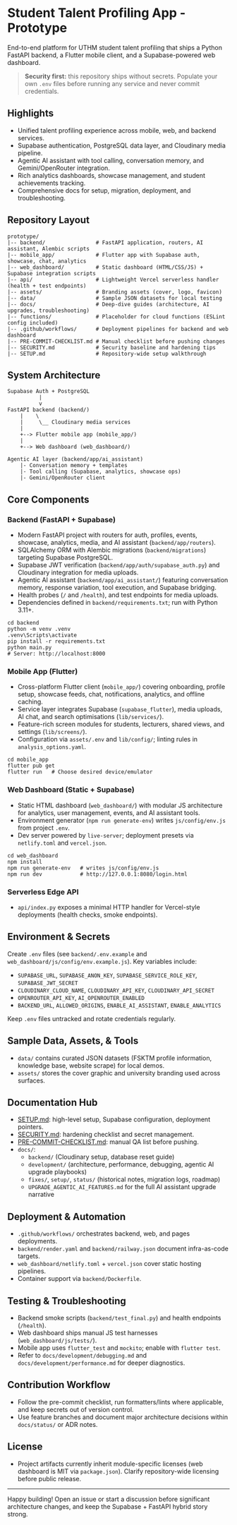 # Student Talent Profiling App - Prototype

End-to-end platform for UTHM student talent profiling that ships a Python FastAPI backend, a Flutter mobile client, and a Supabase-powered web dashboard.

> **Security first:** this repository ships without secrets. Populate your own `.env` files before running any service and never commit credentials.

## Highlights
- Unified talent profiling experience across mobile, web, and backend services.
- Supabase authentication, PostgreSQL data layer, and Cloudinary media pipeline.
- Agentic AI assistant with tool calling, conversation memory, and Gemini/OpenRouter integration.
- Rich analytics dashboards, showcase management, and student achievements tracking.
- Comprehensive docs for setup, migration, deployment, and troubleshooting.

## Repository Layout
```
prototype/
|-- backend/                # FastAPI application, routers, AI assistant, Alembic scripts
|-- mobile_app/             # Flutter app with Supabase auth, showcase, chat, analytics
|-- web_dashboard/          # Static dashboard (HTML/CSS/JS) + Supabase integration scripts
|-- api/                    # Lightweight Vercel serverless handler (health + test endpoints)
|-- assets/                 # Branding assets (cover, logo, favicon)
|-- data/                   # Sample JSON datasets for local testing
|-- docs/                   # Deep-dive guides (architecture, AI upgrades, troubleshooting)
|-- functions/              # Placeholder for cloud functions (ESLint config included)
|-- .github/workflows/      # Deployment pipelines for backend and web dashboard
|-- PRE-COMMIT-CHECKLIST.md # Manual checklist before pushing changes
|-- SECURITY.md             # Security baseline and hardening tips
|-- SETUP.md                # Repository-wide setup walkthrough
```

## System Architecture
```
Supabase Auth + PostgreSQL
          |
          v
FastAPI backend (backend/)
    |    \
    |     \__ Cloudinary media services
    |
    +--> Flutter mobile app (mobile_app/)
    |
    +--> Web dashboard (web_dashboard/)

Agentic AI layer (backend/app/ai_assistant)
    |- Conversation memory + templates
    |- Tool calling (Supabase, analytics, showcase ops)
    |- Gemini/OpenRouter client
```

## Core Components

### Backend (FastAPI + Supabase)
- Modern FastAPI project with routers for auth, profiles, events, showcase, analytics, media, and AI assistant (`backend/app/routers`).
- SQLAlchemy ORM with Alembic migrations (`backend/migrations`) targeting Supabase PostgreSQL.
- Supabase JWT verification (`backend/app/auth/supabase_auth.py`) and Cloudinary integration for media uploads.
- Agentic AI assistant (`backend/app/ai_assistant/`) featuring conversation memory, response variation, tool execution, and Supabase bridging.
- Health probes (`/` and `/health`), and test endpoints for media uploads.
- Dependencies defined in `backend/requirements.txt`; run with Python 3.11+.

```
cd backend
python -m venv .venv
.venv\Scripts\activate
pip install -r requirements.txt
python main.py
# Server: http://localhost:8000
```

### Mobile App (Flutter)
- Cross-platform Flutter client (`mobile_app/`) covering onboarding, profile setup, showcase feeds, chat, notifications, analytics, and offline caching.
- Service layer integrates Supabase (`supabase_flutter`), media uploads, AI chat, and search optimisations (`lib/services/`).
- Feature-rich screen modules for students, lecturers, shared views, and settings (`lib/screens/`).
- Configuration via `assets/.env` and `lib/config/`; linting rules in `analysis_options.yaml`.

```
cd mobile_app
flutter pub get
flutter run   # Choose desired device/emulator
```

### Web Dashboard (Static + Supabase)
- Static HTML dashboard (`web_dashboard/`) with modular JS architecture for analytics, user management, events, and AI assistant tools.
- Environment generator (`npm run generate-env`) writes `js/config/env.js` from project `.env`.
- Dev server powered by `live-server`; deployment presets via `netlify.toml` and `vercel.json`.

```
cd web_dashboard
npm install
npm run generate-env   # writes js/config/env.js
npm run dev            # http://127.0.0.1:8080/login.html
```

### Serverless Edge API
- `api/index.py` exposes a minimal HTTP handler for Vercel-style deployments (health checks, smoke endpoints).

## Environment & Secrets
Create `.env` files (see `backend/.env.example` and `web_dashboard/js/config/env.example.js`). Key variables include:
- `SUPABASE_URL`, `SUPABASE_ANON_KEY`, `SUPABASE_SERVICE_ROLE_KEY`, `SUPABASE_JWT_SECRET`
- `CLOUDINARY_CLOUD_NAME`, `CLOUDINARY_API_KEY`, `CLOUDINARY_API_SECRET`
- `OPENROUTER_API_KEY`, `AI_OPENROUTER_ENABLED`
- `BACKEND_URL`, `ALLOWED_ORIGINS`, `ENABLE_AI_ASSISTANT`, `ENABLE_ANALYTICS`

Keep `.env` files untracked and rotate credentials regularly.

## Sample Data, Assets, & Tools
- `data/` contains curated JSON datasets (FSKTM profile information, knowledge base, website scrape) for local demos.
- `assets/` stores the cover graphic and university branding used across surfaces.

## Documentation Hub
- [SETUP.md](SETUP.md): high-level setup, Supabase configuration, deployment pointers.
- [SECURITY.md](SECURITY.md): hardening checklist and secret management.
- [PRE-COMMIT-CHECKLIST.md](PRE-COMMIT-CHECKLIST.md): manual QA list before pushing.
- `docs/`:
  - `backend/` (Cloudinary setup, database reset guide)
  - `development/` (architecture, performance, debugging, agentic AI upgrade playbooks)
  - `fixes/`, `setup/`, `status/` (historical notes, migration logs, roadmap)
  - `UPGRADE_AGENTIC_AI_FEATURES.md` for the full AI assistant upgrade narrative

## Deployment & Automation
- `.github/workflows/` orchestrates backend, web, and pages deployments.
- `backend/render.yaml` and `backend/railway.json` document infra-as-code targets.
- `web_dashboard/netlify.toml` + `vercel.json` cover static hosting pipelines.
- Container support via `backend/Dockerfile`.

## Testing & Troubleshooting
- Backend smoke scripts (`backend/test_final.py`) and health endpoints (`/health`).
- Web dashboard ships manual JS test harnesses (`web_dashboard/js/tests/`).
- Mobile app uses `flutter_test` and `mockito`; enable with `flutter test`.
- Refer to `docs/development/debugging.md` and `docs/development/performance.md` for deeper diagnostics.

## Contribution Workflow
- Follow the pre-commit checklist, run formatters/lints where applicable, and keep secrets out of version control.
- Use feature branches and document major architecture decisions within `docs/status/` or ADR notes.

## License
- Project artifacts currently inherit module-specific licenses (web dashboard is MIT via `package.json`). Clarify repository-wide licensing before public release.

---

Happy building! Open an issue or start a discussion before significant architecture changes, and keep the Supabase + FastAPI hybrid story strong.
